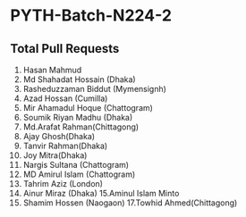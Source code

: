 # PYTH-Batch-N224-2

## Total Pull Requests

1. Hasan Mahmud
2. Md Shahadat Hossain (Dhaka)
3. Rasheduzzaman Biddut (Mymensignh)
4. Azad Hossan (Cumilla)
5. Mir Ahamadul Hoque (Chattogram)
6. Soumik Riyan Madhu (Dhaka)
7. Md.Arafat Rahman(Chittagong)
8. Ajay Ghosh(Dhaka)
9. Tanvir Rahman(Dhaka)
10. Joy Mitra(Dhaka)
11. Nargis Sultana (Chattogram)
12. MD Amirul Islam (Chattogram)
13. Tahrim Aziz (London)
14. Ainur Miraz (Dhaka)
15.Aminul Islam Minto
16. Shamim Hossen (Naogaon)
17.Towhid Ahmed(Chittagong)